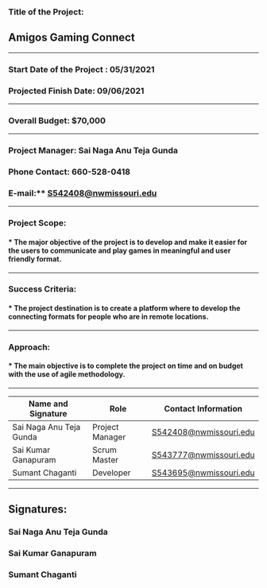 ### Title of the Project: <br> 
   ## Amigos Gaming Connect

<hr/>

### Start Date of the Project : 05/31/2021 <br>
### Projected Finish Date: 09/06/2021

<hr/>

### Overall Budget: $70,000

<hr/>

### Project Manager: Sai Naga Anu Teja Gunda <br>
### Phone Contact: 660-528-0418   <br>
### E-mail:** S542408@nwmissouri.edu 

----

### Project Scope:
   #### * The major objective of the project is to develop and make it easier for the users to communicate and play games in meaningful and user friendly format.

----

### Success Criteria: 
   #### * The project destination is to create a platform where to develop the connecting formats for people who are in remote locations. 

----

### Approach:
   #### * The main objective is to complete the project on time and on budget with the use of agile methodology. 

----

| Name and Signature | Role | Contact Information |
| ------------------ | ---- | ------------------- |
| Sai Naga Anu Teja Gunda | Project Manager | S542408@nwmissouri.edu |
| Sai Kumar Ganapuram | Scrum Master | S543777@nwmissouri.edu |
| Sumant Chaganti | Developer | S543695@nwmissouri.edu |

----

## Signatures:

### Sai Naga Anu Teja Gunda

### Sai Kumar Ganapuram 

### Sumant Chaganti

